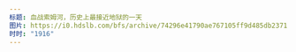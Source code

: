 ```yaml
---
标题: 血战索姆河，历史上最接近地狱的一天
图片: https://i0.hdslb.com/bfs/archive/74296e41790ae767105ff9d485db237150357624.jpg@480w_300h_1c_!web-space-channel-video.webp
时时: "1916"
---
```


